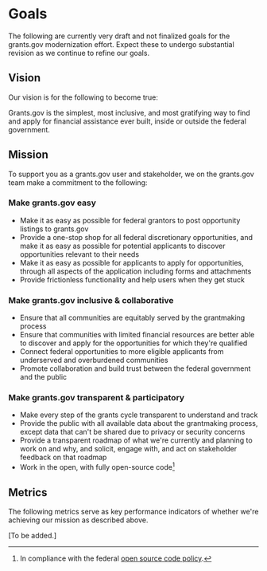 # Goals

The following are currently very draft and not finalized goals for the grants.gov modernization effort. Expect these to undergo substantial revision as we continue to refine our goals.

## Vision

Our vision is for the following to become true:

Grants.gov is the simplest, most inclusive, and most gratifying way to find and apply for financial assistance ever built, inside or outside the federal government.

## Mission

To support you as a grants.gov user and stakeholder, we on the grants.gov team make a commitment to the following:

### Make grants.gov easy
* Make it as easy as possible for federal grantors to post opportunity listings to grants.gov
* Provide a one-stop shop for all federal discretionary opportunities, and make it as easy as possible for potential applicants to discover opportunities relevant to their needs
* Make it as easy as possible for applicants to apply for opportunities, through all aspects of the application including forms and attachments
* Provide frictionless functionality and help users when they get stuck

### Make grants.gov inclusive & collaborative
* Ensure that all communities are equitably served by the grantmaking process
* Ensure that communities with limited financial resources are better able to discover and apply for the opportunities for which they're qualified
* Connect federal opportunities to more eligible applicants from underserved and overburdened communities
* Promote collaboration and build trust between the federal government and the public

### Make grants.gov transparent & participatory
* Make every step of the grants cycle transparent to understand and track
* Provide the public with all available data about the grantmaking process, except data that can't be shared due to privacy or security concerns
* Provide a transparent roadmap of what we're currently and planning to work on and why, and solicit, engage with, and act on stakeholder feedback on that roadmap
* Work in the open, with fully open-source code[^1]

## Metrics

The following metrics serve as key performance indicators of whether we're achieving our mission as described above.

[To be added.]

[^1]: In compliance with the federal [open source code policy](https://obamawhitehouse.archives.gov/sites/default/files/omb/memoranda/2016/m_16_21.pdf).
